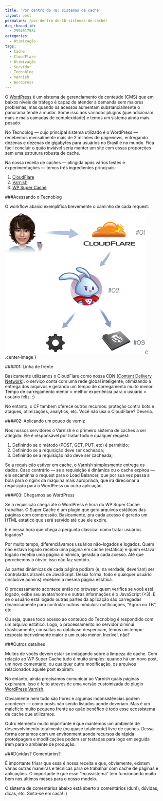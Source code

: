 ```yaml
---
title: 'Por dentro do TB: sistemas de cache'
layout: post
permalink: /por-dentro-do-tb-sistemas-de-cache/
dsq_thread_id:
  - 2994017584
categories:
  - Otimização
tags:
  - Cache
  - CloudFlare
  - Otimização
  - Servidor
  - Tecnoblog
  - Varnish
  - Wordpress
---
```

O [WordPress][wordpress] é um sistema de gerenciamento de conteúdo (CMS) que em baixos níveis de tráfego é capaz de atender à demanda sem maiores problemas, mas quando os acessos aumentam substancialmente o panorama tende a mudar. Some isso aos variados plugins (que adicionam mais e mais camadas de complexidade) e temos um sistema ainda mais pesado.

No Tecnoblog — cujo principal sistema utilizado é o WordPress — recebemos mensalmente mais de 2 milhões de pageviews, entregando dezenas e dezenas de gigabytes para usuários no Brasil e no mundo. Fica fácil concluir o quão inviável seria manter um site com essas proporções sem uma estrutura robusta de cache.

Na nossa receita de caches — atingida após vários testes e experimentações — temos três ingredientes principais:

1. [CloudFlare][cloudflare]
2. [Varnish][varnish]
3. [WP Super Cache][supercache]

###Acessando o Tecnoblog 

O workflow abaixo exemplifica brevemente o caminho de cada request:

![Workflow de acesso ao Tecnoblog](/assets/tecnoblog_workflow_acesso.png){: .center-image }

###\#01: Linha de frente

Basicamente utilizamos o CloudFlare como nossa CDN ([Content Delivery Network][cdn]): o serviço conta com uma rede global inteligente, otimizando a entrega dos arquivos e gerando um tempo de carregamento muito menor. Tempo de carregamento menor = melhor experiência para o usuário = usuário feliz. :)

No entanto, o CF também oferece outros recursos: proteção contra bots e ataques, otimizações, analytics, etc. Você não usa o CloudFlare? Deveria.

###\#02: Aplicando um pouco de verniz

Nos nossos servidores o Varnish é o primeiro sistema de caches a ser atingido. Ele é responsável por tratar todo e qualquer request:

1. Definindo se o método (POST, GET, PUT, etc) é permitido;
2. Definindo se a requisição deve ser cacheada;
3. Definindo se a requisição não deve ser cacheada;

Se a requisição estiver em cache, o Varnish simplesmente entrega os dados. Caso contrário — se a requisição é dinâmica ou o cache expirou — ele encaminha o request para o Load Balancer, que por sua vez passa a bola para o nginx da máquina mais apropriada, que irá direcionar a requisição para o WordPress ou outra aplicação.

###\#03: Chegamos ao WordPress

Se a requisição chega até o WordPress é hora do WP Super Cache trabalhar. O Super Cache é um plugin que gera arquivos estáticos das páginas com compressão. Basicamente, pra cada acesso é gerado um HTML estático que será servido até que ele expire.

E é nessa hora que chega a pergunta clássica: como tratar usuários logados?

Por muito tempo, diferenciávamos usuários não-logados e logados. Quem não estava logado recebia uma página em cache (estática) e quem estava logado recebia uma página dinâmica, gerada a cada acesso. Até que percebemos o óbvio: isso não faz sentido.

As partes dinâmicas de cada página podiam (e, na verdade, deveriam) ser controladas através de JavaScript. Dessa forma, todo e qualquer usuário (inclusive admins) recebem a mesma página estática.

O processamento acontece então no browser: quem verifica se você está logado, exibe seu avatar/nome e outras informações é o JavaScript (<3). E se o usuário está logado outras partes da aplicação são carregadas dinamicamente para controlar outros módulos: notificações, “Agora no TB”, etc.

Ou seja, quase todo acesso ao conteúdo do Tecnoblog é respondido com um arquivo estático. Logo, o processamento no servidor diminui drasticamente, consultas na database despencam, temos um tempo-resposta incrivelmente maior e um custo menor. Incrível, não?

###Outros detalhes

Muitos de vocês devem estar se indagando sobre a limpeza de cache. Com relação ao WP Super Cache tudo é muito simples: quando há um novo post, um novo comentário, ou qualquer outra modificação, os arquivos relacionados àquele post expiram.

No entanto, ainda precisamos comunicar ao Varnish quais páginas expiraram. Isso é feito através de uma versão customizada do plugin [WordPress Varnish][wp-varnish].

Obviamente nem tudo são flores e algumas inconsistências podem acontecer — como posts não sendo listados aonde deveriam. Mas é um malefício muito pequeno frente ao quão benéfico é todo esse ecossistema de cache que utilizamos.

Outro elemento muito importante é que mantemos um ambiente de desenvolvimento totalmente (ou quase totalmente) livre de caches. Dessa forma contamos com um environment aonde recursos de rápida prototipagem e modificações podem ser testadas para logo em seguida irem para o ambiente de produção.

###Dúvidas? Comentários?

É importante frisar que essa é nossa receita e que, obviamente, existem várias outras maneiras e técnicas para se trabalhar com cache de páginas e aplicações. O importante é que esse “ecossistema” tem funcionando muito bem nos últimos meses para o nosso modelo.

O sistema de comentários abaixo está aberto a comentários (duh!), dúvidas, dicas, etc. Sinta-se em casa! :)

[wordpress]: http://wordpress.org/
[cloudflare]: https://www.cloudflare.com/
[varnish]: https://www.varnish-cache.org/
[supercache]: https://wordpress.org/plugins/wp-super-cache/
[cdn]: http://en.wikipedia.org/wiki/Content_delivery_network
[wp-varnish]: https://github.com/pkhamre/wp-varnish
